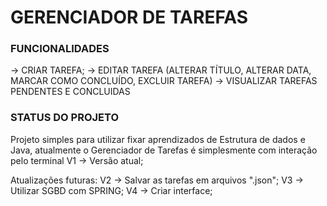 # GERENCIADOR DE TAREFAS #

### FUNCIONALIDADES ###

-> CRIAR TAREFA;
-> EDITAR TAREFA (ALTERAR TÍTULO, ALTERAR DATA, MARCAR COMO CONCLUÍDO, EXCLUIR TAREFA)
-> VISUALIZAR TAREFAS PENDENTES E CONCLUIDAS

### STATUS DO PROJETO ###


Projeto simples para utilizar fixar aprendizados de Estrutura de dados e Java, atualmente o Gerenciador de Tarefas é simplesmente com interação pelo terminal
V1 -> Versão atual;

Atualizações futuras: 
V2 -> Salvar as tarefas em arquivos ".json";
V3 -> Utilizar SGBD com SPRING;
V4 -> Criar interface;
